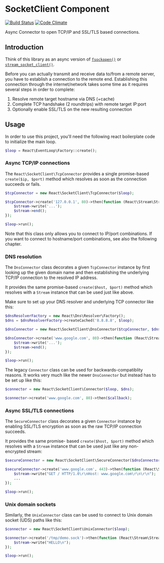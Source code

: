 # SocketClient Component

[![Build Status](https://secure.travis-ci.org/reactphp/socket-client.png?branch=master)](http://travis-ci.org/reactphp/socket-client) [![Code Climate](https://codeclimate.com/github/reactphp/socket-client/badges/gpa.svg)](https://codeclimate.com/github/reactphp/socket-client)

Async Connector to open TCP/IP and SSL/TLS based connections.

## Introduction

Think of this library as an async version of
[`fsockopen()`](http://www.php.net/function.fsockopen) or
[`stream_socket_client()`](http://php.net/function.stream-socket-client).

Before you can actually transmit and receive data to/from a remote server, you
have to establish a connection to the remote end. Establishing this connection
through the internet/network takes some time as it requires several steps in
order to complete:

1. Resolve remote target hostname via DNS (+cache)
2. Complete TCP handshake (2 roundtrips) with remote target IP:port
3. Optionally enable SSL/TLS on the new resulting connection

## Usage

In order to use this project, you'll need the following react boilerplate code
to initialize the main loop.

```php
$loop = React\EventLoop\Factory::create();
```

### Async TCP/IP connections

The `React\SocketClient\TcpConnector` provides a single promise-based
`create($ip, $port)` method which resolves as soon as the connection
succeeds or fails.

```php
$tcpConnector = new React\SocketClient\TcpConnector($loop);

$tcpConnector->create('127.0.0.1', 80)->then(function (React\Stream\Stream $stream) {
    $stream->write('...');
    $stream->end();
});

$loop->run();
```

Note that this class only allows you to connect to IP/port combinations.
If you want to connect to hostname/port combinations, see also the following chapter.

### DNS resolution

The `DnsConnector` class decorates a given `TcpConnector` instance by first
looking up the given domain name and then establishing the underlying TCP/IP
connection to the resolved IP address.

It provides the same promise-based `create($host, $port)` method which resolves with
a `Stream` instance that can be used just like above.

Make sure to set up your DNS resolver and underlying TCP connector like this:

```php
$dnsResolverFactory = new React\Dns\Resolver\Factory();
$dns = $dnsResolverFactory->createCached('8.8.8.8', $loop);

$dnsConnector = new React\SocketClient\DnsConnector($tcpConnector, $dns);

$dnsConnector->create('www.google.com', 80)->then(function (React\Stream\Stream $stream) {
    $stream->write('...');
    $stream->end();
});

$loop->run();
```

The legacy `Connector` class can be used for backwards-compatiblity reasons.
It works very much like the newer `DnsConnector` but instead has to be
set up like this:

```php
$connector = new React\SocketClient\Connector($loop, $dns);

$connector->create('www.google.com', 80)->then($callback);
```

### Async SSL/TLS connections

The `SecureConnector` class decorates a given `Connector` instance by enabling
SSL/TLS encryption as soon as the raw TCP/IP connection succeeds.

It provides the same promise- based `create($host, $port)` method which resolves with
a `Stream` instance that can be used just like any non-encrypted stream:

```php
$secureConnector = new React\SocketClient\SecureConnector($dnsConnector, $loop);

$secureConnector->create('www.google.com', 443)->then(function (React\Stream\Stream $stream) {
    $stream->write("GET / HTTP/1.0\r\nHost: www.google.com\r\n\r\n");
    ...
});

$loop->run();
```

### Unix domain sockets

Similarly, the `UnixConnector` class can be used to connect to Unix domain socket (UDS)
paths like this:

```php
$connector = new React\SocketClient\UnixConnector($loop);

$connector->create('/tmp/demo.sock')->then(function (React\Stream\Stream $stream) {
    $stream->write("HELLO\n");
});

$loop->run();
```
